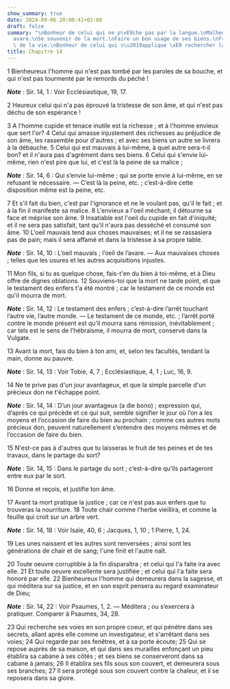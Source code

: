 ```yaml
---
show_summary: true
date: 2024-09-06 20:00:41+02:00
draft: false
summary: "\nBonheur de celui qui ne p\xE8che pas par la langue.\nMalheur de l\u2019\
  avare.\nSe souvenir de la mort.\nFaire un bon usage de ses biens.\nFragilit\xE9\
  \ de la vie.\nBonheur de celui qui s\u2019applique \xE0 rechercher la sagesse.\n"
title: Chapitre 14
---
```





1 Bienheureux l'homme qui n'est pas tombé par les paroles de sa bouche, et qui n'est pas tourmenté par le remords du péché !

***Note*** :  Sir. 14, 1 : Voir Ecclésiastique, 19, 17.

2 Heureux celui qui n'a pas éprouvé la tristesse de son âme, et qui n'est pas déchu de son espérance !


3 A l'homme cupide et tenace inutile est la richesse ; et à l'homme envieux que sert l'or? 4 Celui qui amasse injustement des richesses au préjudice de son âme, les rassemble pour d'autres ; et avec ses biens un autre se livrera à la débauche. 5 Celui qui est mauvais à lui-même, à quel autre sera-t-il bon? et il n'aura pas d'agrément dans ses biens. 6 Celui qui s'envie lui-même, rien n'est pire que lui, et c'est là la peine de sa malice ;

***Note*** :  Sir. 14, 6 : Qui s’envie lui-même ; qui se porte envie à lui-même, en se refusant le nécessaire. ― C’est là la peine, etc. ; c’est-à-dire cette disposition même est la peine, etc.

7 Et s'il fait du bien, c'est par l'ignorance et ne le voulant pas, qu'il le fait ; et à la fin il manifeste sa malice. 8 L'envieux a l'oeil méchant; il détourne sa face et méprise son âme. 9 Insatiable est l'oeil du cupide en fait d'iniquité; et il ne sera pas satisfait, tant qu'il n'aura pas desséché et consumé son âme. 10 L'oeil mauvais tend aux choses mauvaises; et il ne se rassasiera pas de pain; mais il sera affamé et dans la tristesse à sa propre table.

***Note*** :  Sir. 14, 10 : L’oeil mauvais ; l’oeil de l’avare. ― Aux mauvaises choses ; telles que les usures et les autres acquisitions injustes.


11 Mon fils, si tu as quelque chose, fais-t'en du bien à toi-même, et à Dieu offre de dignes oblations. 12 Souviens-toi que la mort ne tarde point, et que le testament des enfers t'a été montré ; car le testament de ce monde est qu'il mourra de mort.

***Note*** :  Sir. 14, 12 : Le testament des enfers ; c’est-à-dire l’arrêt touchant l’autre vie, l’autre monde. ― Le testament de ce monde, etc. ; l’arrêt porté contre le monde présent est qu’il mourra sans rémission, inévitablement ; car tels est le sens de l’hébraïsme, il mourra de mort, conservé dans la Vulgate.

13 Avant la mort, fais du bien à ton ami, et, selon tes facultés, tendant la main, donne au pauvre.

***Note*** :  Sir. 14, 13 : Voir Tobie, 4, 7 ; Ecclésiastique, 4, 1 ; Luc, 16, 9.

14 Ne te prive pas d'un jour avantageux, et que la simple parcelle d'un précieux don ne t'échappe point.

***Note*** :  Sir. 14, 14 : D’un jour avantageux (a die bono) ; expression qui, d’après ce qui précède et ce qui suit, semble signifier le jour où l’on a les moyens et l’occasion de faire du bien au prochain ; comme ces autres mots précieux don, peuvent naturellement s’entendre des moyens mêmes et de l’occasion de faire du bien.

15 N'est-ce pas à d'autres que tu laisseras le fruit de tes peines et de tes travaux, dans le partage du sort?

***Note*** :  Sir. 14, 15 : Dans le partage du sort ; c’est-à-dire qu’ils partageront entre eux par le sort.

16 Donne et reçois, et justifie ton âme.


17 Avant ta mort pratique la justice ; car ce n'est pas aux enfers que tu trouveras la nourriture. 18 Toute chair comme l'herbe vieillira, et comme la feuille qui croit sur un arbre vert.

***Note*** :  Sir. 14, 18 : Voir Isaïe, 40, 6 ; Jacques, 1, 10 ; 1 Pierre, 1, 24.

19 Les unes naissent et les autres sont renversées ; ainsi sont les générations de chair et de sang; l'une finit et l'autre naît.


20 Toute oeuvre corruptible à la fin disparaîtra ; et celui qui l'a faite ira avec elle. 21 Et toute oeuvre excellente sera justifiée ; et celui qui l'a faite sera honoré par elle. 22 Bienheureux l'homme qui demeurera dans la sagesse, et qui méditera sur sa justice, et en son esprit pensera au regard examinateur de Dieu;

***Note*** :  Sir. 14, 22 : Voir Psaumes, 1, 2. ― Méditera ; ou s’exercera à pratiquer. Comparer à Psaumes, 34, 28.

23 Qui recherche ses voies en son propre coeur, et qui pénètre dans ses secrets, allant après elle comme un investigateur, et s'arrêtant dans ses voies; 24 Qui regarde par ses fenêtres, et à sa porte écoute; 25 Qui se repose auprès de sa maison, et qui dans ses murailles enfonçant un pieu établira sa cabane à ses côtés ; et ses biens se conserveront dans sa cabane à jamais; 26 Il établira ses fils sous son couvert, et demeurera sous ses branches; 27 Il sera protégé sous son couvert contre la chaleur, et il se reposera dans sa gloire.

